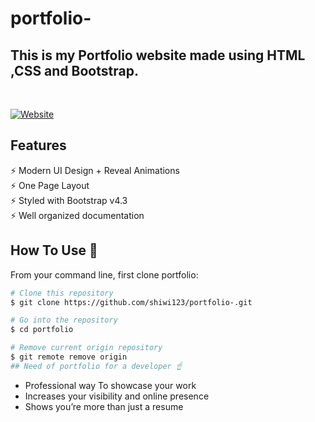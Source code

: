 # portfolio-
	
## This is my Portfolio website made using  HTML ,CSS and Bootstrap.

<br>

  [![Website](https://img.shields.io/badge/-Website-blue)](https://shiwi123.github.io/portfolio-/)


 ## Features

⚡️ Modern UI Design + Reveal Animations\
⚡️ One Page Layout\
⚡️ Styled with Bootstrap v4.3\
⚡️ Well organized documentation 

## How To Use 🔧

From your command line, first clone portfolio:

```bash
# Clone this repository
$ git clone https://github.com/shiwi123/portfolio-.git

# Go into the repository
$ cd portfolio

# Remove current origin repository
$ git remote remove origin
## Need of portfolio for a developer ☝️
```
- Professional way To showcase your work
- Increases your visibility and online presence
- Shows you’re more than just a resume
